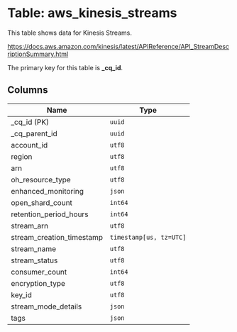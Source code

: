 # Table: aws_kinesis_streams

This table shows data for Kinesis Streams.

https://docs.aws.amazon.com/kinesis/latest/APIReference/API_StreamDescriptionSummary.html

The primary key for this table is **_cq_id**.

## Columns

| Name          | Type          |
| ------------- | ------------- |
|_cq_id (PK)|`uuid`|
|_cq_parent_id|`uuid`|
|account_id|`utf8`|
|region|`utf8`|
|arn|`utf8`|
|oh_resource_type|`utf8`|
|enhanced_monitoring|`json`|
|open_shard_count|`int64`|
|retention_period_hours|`int64`|
|stream_arn|`utf8`|
|stream_creation_timestamp|`timestamp[us, tz=UTC]`|
|stream_name|`utf8`|
|stream_status|`utf8`|
|consumer_count|`int64`|
|encryption_type|`utf8`|
|key_id|`utf8`|
|stream_mode_details|`json`|
|tags|`json`|